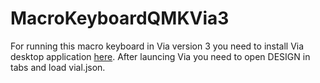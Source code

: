# MacroKeyboardQMKVia3

For running this macro keyboard in Via version 3 you need to install Via desktop application [here](https://github.com/the-via/releases/releases).
After launcing Via you need to open DESIGN in tabs and load vial.json.
